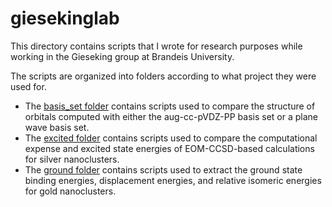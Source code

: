 # giesekinglab
This directory contains scripts that I wrote for research purposes while working in the Gieseking group at Brandeis University. 

The scripts are organized into folders according to what project they were used for. 
- The [basis_set folder](https://github.com/carinaluo21/giesekinglab/tree/ce17ea6676aa84d2f841baeecac07a5083d17b31/basis_set) contains scripts used to compare the structure of orbitals computed with either the aug-cc-pVDZ-PP basis set or a plane wave basis set.
- The [excited folder](https://github.com/carinaluo21/giesekinglab/tree/d543e81bee6b198df9738f46a1b637bd6f02de65/excited) contains scripts used to compare the computational expense and excited state energies of EOM-CCSD-based calculations for silver nanoclusters. 
- The [ground folder](https://github.com/carinaluo21/giesekinglab/tree/be68dc85765b762710d0669687a8e0603e27063b/ground) contains scripts used to extract the ground state binding energies, displacement energies, and relative isomeric energies for gold nanoclusters.
